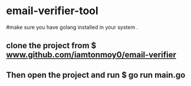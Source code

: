 # email-verifier-tool

#make sure you have golang installed in your system .

## clone the project from $ www.github.com/iamtonmoy0/email-verifier
## Then open the project and  run $ go run main.go 
